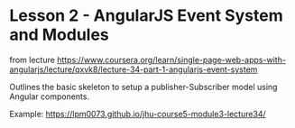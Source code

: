 # Lesson 2 - AngularJS Event System and Modules

from lecture https://www.coursera.org/learn/single-page-web-apps-with-angularjs/lecture/qxvk8/lecture-34-part-1-angularjs-event-system

Outlines the basic skeleton to setup a publisher-Subscriber model using Angular components.

Example: https://lpm0073.github.io/jhu-course5-module3-lecture34/ 
